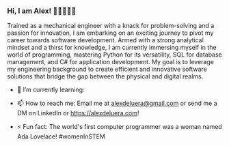 ### Hi, I am Alex! 👋🏻👩🏼‍💻
<!--
**alexdeluera/alexdeluera** is a ✨ _special_ ✨ repository because its `README.md` (this file) appears on your GitHub profile.
-->
Trained as a mechanical engineer with a knack for problem-solving and a passion for innovation, I am embarking on an exciting journey to pivot my career towards software development. Armed with a strong analytical mindset and a thirst for knowledge, I am currently immersing myself in the world of programming, mastering Python for its versatility, SQL for database management, and C# for application development. My goal is to leverage my engineering background to create efficient and innovative software solutions that bridge the gap between the physical and digital realms.

- 🌱 I’m currently learning: <img src="https://github.com/alexdeluera/alexdeluera/assets/134332668/b1429051-7d05-4b78-8019-8e79ba9428a7" width="10">

- 📫 How to reach me: Email me at alexdeluera@gmail.com or send me a DM on LinkedIn or https://alexdeluera.com!
- ⚡ Fun fact: The world's first computer programmer was a woman named Ada Lovelace! #womenInSTEM 
